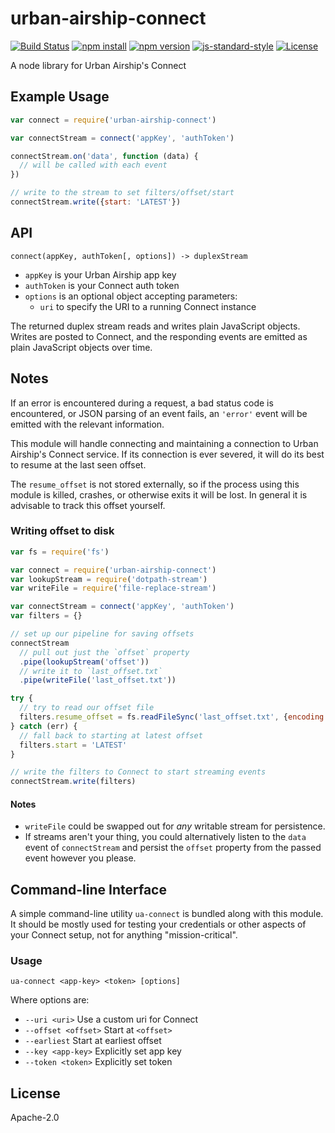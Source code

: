 # urban-airship-connect

[![Build Status](http://img.shields.io/travis/urbanairship/node-connect-client.svg?style=flat-square)](https://travis-ci.org/urbanairship/node-connect-client)
[![npm install](http://img.shields.io/npm/dm/urban-airship-connect.svg?style=flat-square)](https://www.npmjs.org/package/urban-airship-connect)
[![npm version](https://img.shields.io/npm/v/urban-airship-connect.svg?style=flat-square)](https://www.npmjs.org/package/urban-airship-connect)
[![js-standard-style](https://img.shields.io/badge/code%20style-standard-brightgreen.svg?style=flat-square)](https://github.com/feross/standard)
[![License](https://img.shields.io/npm/l/urban-airship-connect.svg?style=flat-square)](https://github.com/urbanairship/node-connect-client/blob/master/LICENSE)

A node library for Urban Airship's Connect

## Example Usage

```javascript
var connect = require('urban-airship-connect')

var connectStream = connect('appKey', 'authToken')

connectStream.on('data', function (data) {
  // will be called with each event
})

// write to the stream to set filters/offset/start
connectStream.write({start: 'LATEST'})
```

## API

`connect(appKey, authToken[, options]) -> duplexStream`

* `appKey` is your Urban Airship app key
* `authToken` is your Connect auth token
* `options` is an optional object accepting parameters:
  - `uri` to specify the URI to a running Connect instance

The returned duplex stream reads and writes plain JavaScript objects. Writes
are posted to Connect, and the responding events are emitted as plain JavaScript
objects over time.

## Notes

If an error is encountered during a request, a bad status code is encountered,
or JSON parsing of an event fails, an `'error'` event will be emitted with the
relevant information.

This module will handle connecting and maintaining a connection to Urban
Airship's Connect service. If its connection is ever severed, it will do its
best to resume at the last seen offset.

The `resume_offset` is not stored externally, so if the process using this
module is killed, crashes, or otherwise exits it will be lost. In general it is
advisable to track this offset yourself.

### Writing offset to disk

```javascript
var fs = require('fs')

var connect = require('urban-airship-connect')
var lookupStream = require('dotpath-stream')
var writeFile = require('file-replace-stream')

var connectStream = connect('appKey', 'authToken')
var filters = {}

// set up our pipeline for saving offsets
connectStream
  // pull out just the `offset` property
  .pipe(lookupStream('offset'))
  // write it to `last_offset.txt`
  .pipe(writeFile('last_offset.txt'))

try {
  // try to read our offset file
  filters.resume_offset = fs.readFileSync('last_offset.txt', {encoding: 'utf8'})
} catch (err) {
  // fall back to starting at latest offset
  filters.start = 'LATEST'
}

// write the filters to Connect to start streaming events
connectStream.write(filters)
```

#### Notes

* `writeFile` could be swapped out for _any_ writable stream for persistence.
* If streams aren't your thing, you could alternatively listen to the `data`
  event of `connectStream` and persist the `offset` property from the passed
  event however you please.

## Command-line Interface

A simple command-line utility `ua-connect` is bundled along with this module. It
should be mostly used for testing your credentials or other aspects of your
Connect setup, not for anything "mission-critical".

### Usage

`ua-connect <app-key> <token> [options]`

Where options are:

* `--uri <uri>` Use a custom uri for Connect
* `--offset <offset>` Start at `<offset>`
* `--earliest` Start at earliest offset
* `--key <app-key>` Explicitly set app key
* `--token <token>` Explicitly set token

## License

Apache-2.0
